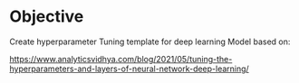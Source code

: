 # Objective
Create hyperparameter Tuning template for deep learning Model based on:

https://www.analyticsvidhya.com/blog/2021/05/tuning-the-hyperparameters-and-layers-of-neural-network-deep-learning/


